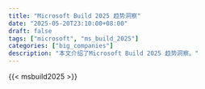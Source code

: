 ```yaml
---
title: "Microsoft Build 2025 趋势洞察"
date: "2025-05-20T23:10:00+08:00"
draft: false
tags: ["microsoft", "ms_build_2025"]
categories: ["big_companies"]
description: "本文介绍了Microsoft Build 2025 趋势洞察。"
---
```


{{< msbuild2025 >}}
